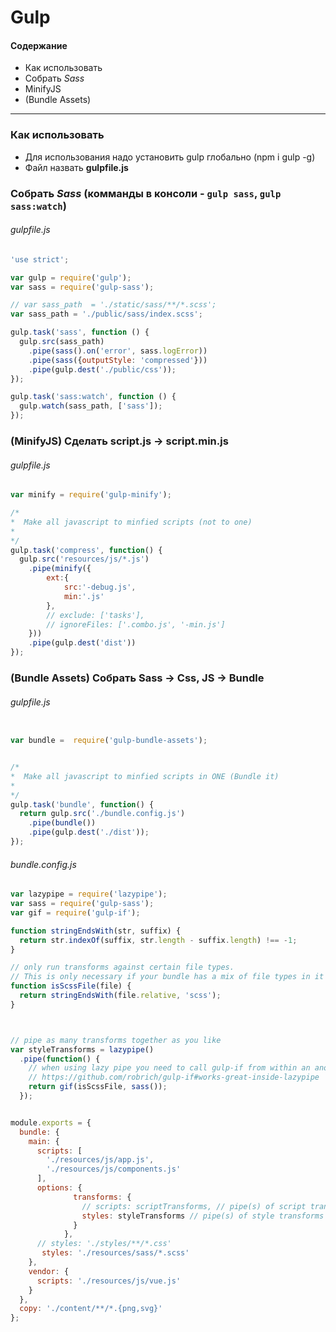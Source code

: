 # Gulp 
#### Содержание 
* Как использовать
* Собрать *Sass*
* MinifyJS
* (Bundle Assets)
---

### Как использовать
* Для использования надо установить gulp глобально (npm i gulp -g)
* Файл назвать **gulpfile.js**


### Собрать *Sass* (комманды в консоли - `gulp sass`, `gulp sass:watch`)
###### gulpfile.js
```js
'use strict';

var gulp = require('gulp');
var sass = require('gulp-sass');

// var sass_path  = './static/sass/**/*.scss';
var sass_path = './public/sass/index.scss';

gulp.task('sass', function () {
  gulp.src(sass_path)
    .pipe(sass().on('error', sass.logError))
    .pipe(sass({outputStyle: 'compressed'}))
    .pipe(gulp.dest('./public/css'));
});

gulp.task('sass:watch', function () {
  gulp.watch(sass_path, ['sass']);
});

```


### (MinifyJS) Сделать script.js -> script.min.js
###### gulpfile.js
```js
var minify = require('gulp-minify');

/*
*  Make all javascript to minfied scripts (not to one)
*
*/
gulp.task('compress', function() {
  gulp.src('resources/js/*.js')
    .pipe(minify({
        ext:{
            src:'-debug.js',
            min:'.js'
        },
        // exclude: ['tasks'],
        // ignoreFiles: ['.combo.js', '-min.js']
    }))
    .pipe(gulp.dest('dist'))
});
```

### (Bundle Assets) Собрать Sass -> Сss, JS -> Bundle
###### gulpfile.js
```js

var bundle =  require('gulp-bundle-assets');


/*
*  Make all javascript to minfied scripts in ONE (Bundle it)
*
*/
gulp.task('bundle', function() {
  return gulp.src('./bundle.config.js')
    .pipe(bundle())
    .pipe(gulp.dest('./dist'));
});
```

###### bundle.config.js
```js
var lazypipe = require('lazypipe');
var sass = require('gulp-sass');
var gif = require('gulp-if');

function stringEndsWith(str, suffix) {
  return str.indexOf(suffix, str.length - suffix.length) !== -1;
}

// only run transforms against certain file types.
// This is only necessary if your bundle has a mix of file types in it
function isScssFile(file) {
  return stringEndsWith(file.relative, 'scss');
}



// pipe as many transforms together as you like
var styleTransforms = lazypipe()
  .pipe(function() {
    // when using lazy pipe you need to call gulp-if from within an anonymous func
    // https://github.com/robrich/gulp-if#works-great-inside-lazypipe
    return gif(isScssFile, sass());
  });


module.exports = {
  bundle: {
    main: {
      scripts: [
        './resources/js/app.js',
        './resources/js/components.js'
      ],
      options: {
              transforms: {
                // scripts: scriptTransforms, // pipe(s) of script transforms
                styles: styleTransforms // pipe(s) of style transforms
              }
            },
      // styles: './styles/**/*.css'
       styles: './resources/sass/*.scss'
    },
    vendor: {
      scripts: './resources/js/vue.js'
    }
  },
  copy: './content/**/*.{png,svg}'
};


```
